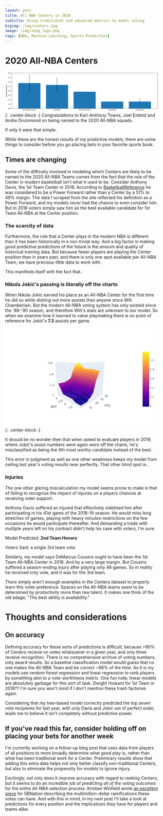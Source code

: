 ```yaml
---
layout: post
title: All-NBA Centers in 2020
subtitle: Using traditional and advanced metrics to model voting
bigimg: /img/centers.jpg
image: /img/shaq_logo.png
tags: [NBA, Machine Learning, Sports Prediction]
---
```


# 2020 All-NBA Centers
![Graph](/img/predictions.png){: .center-block :}
Congratulations to Karl-Anthony Towns, Joel Embiid and Andre Drummond on being named to the 2020 All-NBA squads.

If only it were that simple.

While these are the honest results of my predictive models, there are some things to consider before you go placing bets in your favorite sports book.

## Times are changing

Some of the difficulty involved in modeling which Centers are likely to be named to the 2020 All-NBA Teams comes from the fact that the role of the Center in modern basketball isn't what it used to be. Consider Anthony Davis, the 1st Team Center in 2018. According to [BasketballReference](https://www.basketball-reference.com/players/d/davisan02.html#all_pbp) he was considered to be a Power Forward rather than a Center by a 51% to 49% margin. The data I scraped from the site reflected his definition as a Power Forward, and my models never had the chance to even consider him. But in 2018 voters simply saw him as the best available candidate for 1st Team All-NBA at the Center position.

### The scarcity of data
Furthermore, the role that a Center plays in the modern NBA is different than it has been historically in a non-trivial way. And a big factor in making good predictive predictions of the future is the amount and quality of historical training data. But because fewer players are playing the Center position than in years past, and there is only one spot available per All-NBA Team, we have precious-little data to work with.

This manifests itself with the fact that..

### Nikola Jokić's passing is literally off the charts
When Nikola Jokić earned his place as an All-NBA Center for the first time he did so while dishing out more assists than anyone since Wilt Chamberlain. But the modern All-NBA voting system has only existed since the '89-'90 season, and therefore Wilt's stats are unknown to our model. So when we examine how it learned to value playmaking there is _no_ point of reference for Jokić's __7.3__ assists per game.

![Graph](/img/PTS_AST.png){: .center-block :}

It should be no wonder then that when asked to evaluate players in 2019, where Jokić's assist numbers were again were off the charts, he's misclassified as being the 4th most worthy candidate instead of the best.

This error in judgment as well as one other weakness keeps my model from nailing last year's voting results near perfectly. That other blind spot is..

### Injuries

The one other glaring miscalculation my model seems prone to make is that of failing to recognize the impact of injuries on a players chances at receiving voter support.

Anthony Davis suffered an injured that effectively sidelined him after participating in his 41st game of the 2018-19 season. He would miss long stretches of games, playing with heavy minutes-restrictions on the few occasions he would participate thereafter. And demanding a trade with multiple years left on his contract didn't help his case with voters, I'm sure.

Model Predicted: __2nd Team Honors__

Voters Said: a single 3rd team vote

Similarly, my model says DeMarcus Cousins ought to have been the 1st Team All-NBA Center in 2018. And by a very large margin. But Cousins suffered a season-ending injury after playing only 48 games. So in reality he received only vote, and it was for the 3rd team.

There simply aren't enough examples in the Centers dataset to properly learn this voter preference. Spaces on the All-NBA teams seem to be  determined by productivity more than raw talent. It makes one think of the old adage, "The best ability is availability."

# Thoughts and considerations
## On accuracy
Defining accuracy for these sorts of predictions is difficult, because >90% of Centers receive no votes whatsoever in a given year, and only three receive recognition. There is no comprehensive archive of voting numbers, only award results. So a baseline classification model would guess that no one makes the All-NBA Team and be correct ~98% of the time. As it is my models use random forest regression and linear regression to rank players by something akin to a vote-worthiness metric. One fun note; linear models are absolutely garbage for this sort of task. Dwight Howard for 1st Team in 2018?? I'm sure you won't mind if I don't mention these trash factories again.

Considering that my tree-based model correctly predicted the top seven vote recipients for last year, with only Davis and Jokić out of perfect order, leads me to believe it isn't completely without predictive power.

## If you've read this far, consider holding off on placing your bets for another week

I'm currently working on a follow-up blog post that uses data from players of all positions to more broadly determine what good play is, rather than what has been traditional work for a Center. Preliminary results show that adding this extra data helps not only better classify non-traditional Centers, but also to eliminate the propensity for models to ignore injury.

Excitingly, not only does it improve accuracy with regard to ranking Centers, but it seems to do an incredible job of predicting *all of the voting outcomes* for the entire All-NBA selection process. Kristian Winfield wrote [an excellent piece](https://www.sbnation.com/2019/5/23/18637496/all-nba-voting-winners-losers-damian-lillard-kemba-walker-klay-thompson-reaction) for SBNation describing the multimillion-dollar ramifications these votes can have. And with this in mind, in my next post I'll take a look at predictions for every position and the implications they have for players and teams alike. 
